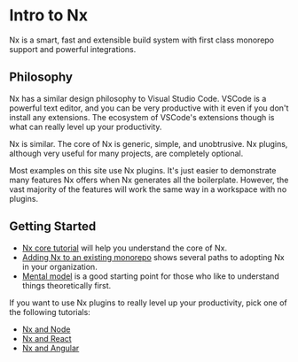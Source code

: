 # Intro to Nx

Nx is a smart, fast and extensible build system with first class monorepo support and powerful integrations.

## Philosophy

Nx has a similar design philosophy to Visual Studio Code. VSCode is a powerful text editor, and you can be very productive
with it even if you don't install any extensions. The ecosystem of VSCode's extensions though is what can really level
up your productivity.

Nx is similar. The core of Nx is generic, simple, and unobtrusive. Nx plugins, although very useful for many projects,
are completely optional.

Most examples on this site use Nx plugins. It's just easier to demonstrate many features Nx offers when Nx generates all
the boilerplate. However, the vast majority of the features will work the same way in a workspace with no plugins.

## Getting Started

- [Nx core tutorial](/core-tutorial/01-create-blog) will help you understand the core of Nx.
- [Adding Nx to an existing monorepo](/recipe/adding-to-monorepo) shows several paths to adopting Nx in your organization.
- [Mental model](/concepts/mental-model) is a good starting point for those who like to understand things theoretically first.

If you want to use Nx plugins to really level up your productivity, pick one of the following tutorials:

- [Nx and Node](/node-tutorial/01-create-application)
- [Nx and React](/react-tutorial/01-create-application)
- [Nx and Angular](/angular-tutorial/01-create-application)
